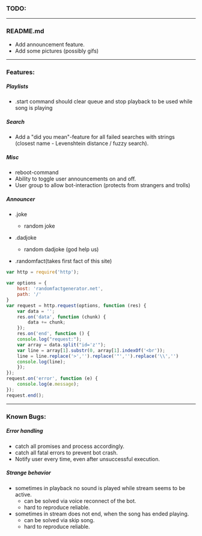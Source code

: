 ### **TODO:** ###

---

### README.md ###
- Add announcement feature.
- Add some pictures (possibly gifs)

---

### Features: ###

##### Playlists #####
- .start command should clear queue and stop playback to be used while song is playing

##### Search #####
- Add a "did you mean"-feature for all failed searches with strings (closest name - Levenshtein distance / fuzzy search).

##### Misc #####
- reboot-command
- Ability to toggle user announcements on and off.
- User group to allow bot-interaction (protects from strangers and trolls)

##### Announcer #####

- .joke
	- random joke

- .dadjoke
	- random dadjoke (god help us)

- .randomfact(takes first fact of this site)

```js
var http = require('http');

var options = {
    host: 'randomfactgenerator.net',
    path: '/'
}
var request = http.request(options, function (res) {
    var data = '';
    res.on('data', function (chunk) {
        data += chunk;
    });
    res.on('end', function () {
    console.log("request:");
    var array = data.split("id='z'");
    var line = array[1].substr(0, array[1].indexOf('<br'));
    line = line.replace('>','').replace('"','').replace('\\','')
    console.log(line);
    });
});
request.on('error', function (e) {
    console.log(e.message);
});
request.end();
```

---

### Known Bugs: ###

##### Error handling #####
- catch all promises and process accordingly.
- catch all fatal errors to prevent bot crash.
- Notify user every time, even after unsuccessful execution.

##### Strange behavior #####
- sometimes in playback no sound is played while stream seems to be active.
	- can be solved via voice reconnect of the bot.
	- hard to reproduce reliable.
- sometimes in stream does not end, when the song has ended playing.
	- can be solved via skip song.
	- hard to reproduce reliable.
